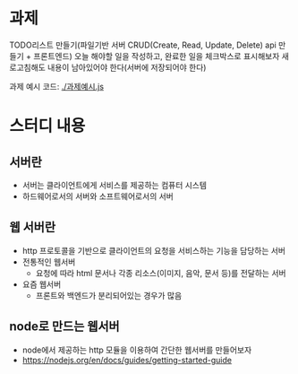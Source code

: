 # 과제
TODO리스트 만들기(파일기반 서버 CRUD(Create, Read, Update, Delete) api 만들기 + 프론트엔드)
오늘 해야할 일을 작성하고, 완료한 일을 체크박스로 표시해보자
새로고침해도 내용이 남아있어야 한다(서버에 저장되어야 한다)

과제 예시 코드: [./과제예시.js](./과제예시.js)

# 스터디 내용
## 서버란
- 서버는 클라이언트에게 서비스를 제공하는 컴퓨터 시스템
- 하드웨어로서의 서버와 소프트웨어로서의 서버

## 웹 서버란
- http 프로토콜을 기반으로 클라이언트의 요청을 서비스하는 기능을 담당하는 서버
- 전통적인 웹서버
    - 요청에 따라 html 문서나 각종 리소스(이미지, 음악, 문서 등)를 전달하는 서버
- 요즘 웹서버
    - 프론트와 백엔드가 분리되어있는 경우가 많음

## node로 만드는 웹서버
- node에서 제공하는 http 모듈을 이용하여 간단한 웹서버를 만들어보자
- https://nodejs.org/en/docs/guides/getting-started-guide